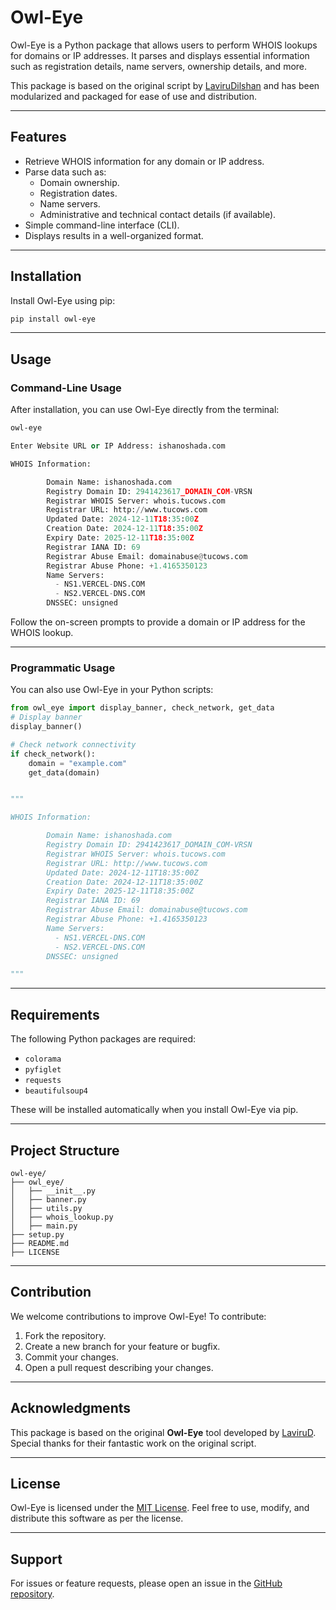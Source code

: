 
# Owl-Eye

Owl-Eye is a Python package that allows users to perform WHOIS lookups for domains or IP addresses. It parses and displays essential information such as registration details, name servers, ownership details, and more.

This package is based on the original script by [LaviruDilshan](https://github.com/LaviruD/Owl-Eye) and has been modularized and packaged for ease of use and distribution.

---

## Features
- Retrieve WHOIS information for any domain or IP address.
- Parse data such as:
  - Domain ownership.
  - Registration dates.
  - Name servers.
  - Administrative and technical contact details (if available).
- Simple command-line interface (CLI).
- Displays results in a well-organized format.

---

## Installation

Install Owl-Eye using pip:

```bash
pip install owl-eye
```

---

## Usage

### Command-Line Usage
After installation, you can use Owl-Eye directly from the terminal:

```bash
owl-eye
```

```python
Enter Website URL or IP Address: ishanoshada.com

WHOIS Information:

        Domain Name: ishanoshada.com
        Registry Domain ID: 2941423617_DOMAIN_COM-VRSN
        Registrar WHOIS Server: whois.tucows.com
        Registrar URL: http://www.tucows.com
        Updated Date: 2024-12-11T18:35:00Z
        Creation Date: 2024-12-11T18:35:00Z
        Expiry Date: 2025-12-11T18:35:00Z
        Registrar IANA ID: 69
        Registrar Abuse Email: domainabuse@tucows.com
        Registrar Abuse Phone: +1.4165350123
        Name Servers:
          - NS1.VERCEL-DNS.COM
          - NS2.VERCEL-DNS.COM
        DNSSEC: unsigned

```


Follow the on-screen prompts to provide a domain or IP address for the WHOIS lookup.

---

### Programmatic Usage
You can also use Owl-Eye in your Python scripts:

```python
from owl_eye import display_banner, check_network, get_data
# Display banner
display_banner()

# Check network connectivity
if check_network():
    domain = "example.com"
    get_data(domain)


"""

WHOIS Information:

        Domain Name: ishanoshada.com
        Registry Domain ID: 2941423617_DOMAIN_COM-VRSN
        Registrar WHOIS Server: whois.tucows.com
        Registrar URL: http://www.tucows.com
        Updated Date: 2024-12-11T18:35:00Z
        Creation Date: 2024-12-11T18:35:00Z
        Expiry Date: 2025-12-11T18:35:00Z
        Registrar IANA ID: 69
        Registrar Abuse Email: domainabuse@tucows.com
        Registrar Abuse Phone: +1.4165350123
        Name Servers:
          - NS1.VERCEL-DNS.COM
          - NS2.VERCEL-DNS.COM
        DNSSEC: unsigned

"""
```

---

## Requirements

The following Python packages are required:
- `colorama`
- `pyfiglet`
- `requests`
- `beautifulsoup4`

These will be installed automatically when you install Owl-Eye via pip.

---

## Project Structure
```plaintext
owl-eye/
├── owl_eye/
│   ├── __init__.py
│   ├── banner.py
│   ├── utils.py
│   ├── whois_lookup.py
│   ├── main.py
├── setup.py
├── README.md
├── LICENSE
```

---

## Contribution

We welcome contributions to improve Owl-Eye! To contribute:

1. Fork the repository.
2. Create a new branch for your feature or bugfix.
3. Commit your changes.
4. Open a pull request describing your changes.

---

## Acknowledgments

This package is based on the original **Owl-Eye** tool developed by [LaviruD](https://github.com/LaviruD/Owl-Eye). Special thanks for their fantastic work on the original script.

---

## License

Owl-Eye is licensed under the [MIT License](LICENSE). Feel free to use, modify, and distribute this software as per the license.

---

## Support

For issues or feature requests, please open an issue in the [GitHub repository](https://github.com/ishaoshada/Owl-Eye/issues).

